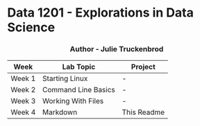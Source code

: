 # Data 1201 - Explorations in Data Science
<h3 align="center">Author - Julie Truckenbrod</h3>

| Week   | Lab Topic            | Project      |
|--------|----------------------|--------------|
| Week 1 | Starting Linux       | -            |
| Week 2 | Command Line Basics  | -            |
| Week 3 | Working With Files   | -            |
| Week 4 | Markdown             | This Readme  |
